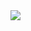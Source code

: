 <img src="https://media.discordapp.net/attachments/855772852027785235/1419060055910781028/ezgif.com-effects_1.gif?ex=68d0622a&is=68cf10aa&hm=3d92f8a96b4603ffc881095c2be09e5f14661266c21b1fe887eef54b10b1a485&=&width=800&height=600">

